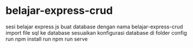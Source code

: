 # belajar-express-crud
sesi belajar express js 
buat database dengan nama belajar-express-crud 
import file sql ke database 
sesuaikan konfigurasi database di folder config 
run npm install
run npm run serve

